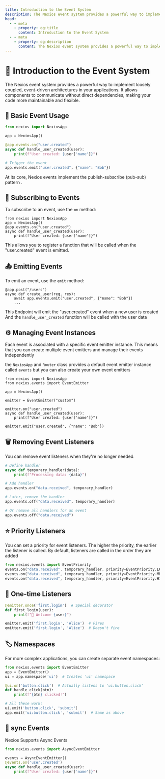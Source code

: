 ```yaml
---
title: Introduction to the Event System
description: The Nexios event system provides a powerful way to implement loosely coupled, event-driven architectures in your applications. It allows components to communicate without direct dependencies, making your code more maintainable and flexible.
head:
  - - meta
    - property: og:title
      content: Introduction to the Event System
  - - meta
    - property: og:description
      content: The Nexios event system provides a powerful way to implement loosely coupled, event-driven architectures in your applications. It allows components to communicate without direct dependencies, making your code more maintainable and flexible.
---
```

# 📢 Introduction to the Event System

The Nexios event system provides a powerful way to implement loosely coupled, event-driven architectures in your applications. It allows components to communicate without direct dependencies, making your code more maintainable and flexible.

## 🚀 Basic Event Usage

```python
from nexios import NexiosApp

app = NexiosApp()

@app.events.on("user.created")
async def handle_user_created(user):
    print(f"User created: {user['name']}")

# Trigger the event
app.events.emit("user.created", {"name": "Bob"})
```
At its core, Nexios events implement the publish-subscribe (pub-sub) pattern .

## 📡 Subscribing to Events

To subscribe to an event, use the `on` method:

```python{3}
from nexios import NexiosApp
app = NexiosApp()
@app.events.on("user.created")
async def handle_user_created(user):
    print(f"User created: {user['name']}")
```

This allows you to register a function that will be called when the "user.created" event is emitted.

## 📤 Emitting Events

To emit an event, use the `emit` method:

```python{3}
@app.post("/users")
async def create_user(req, res):
    await app.events.emit("user.created", {"name": "Bob"})
    ...
```
This Endpoint will emit the "user.created" event when a new user is created
And the `handle_user_created` function will be called with the user data

## ⚙️ Managing Event Instances

Each event is associated with a specific event emitter instance. This means that you can create multiple event emitters and manage their events independently

the `NexiosApp` and `Router` class provides a default event emitter instance called `events` but you can also create your own event emitters


```python{3}
from nexios import NexiosApp
from nexios.events import EventEmitter

app = NexiosApp()

emitter = EventEmitter("custom")

emitter.on("user.created")
async def handle_user_created(user):
    print(f"User created: {user['name']}")

emitter.emit("user.created", {"name": "Bob"})
```
## 🗑️ Removing Event Listeners

You can remove event listeners when they're no longer needed:

```python
# Define handler
async def temporary_handler(data):
    print(f"Processing data: {data}")

# Add handler
app.events.on("data.received", temporary_handler)

# Later, remove the handler
app.events.off("data.received", temporary_handler)

# Or remove all handlers for an event
app.events.off("data.received")
```

## ⭐ Priority Listeners

You can set a priority for event listeners. The higher the priority, the earlier the listener is called. By default, listeners are called in the order they are added

```python
from nexios.events import EventPriority
events.on("data.received", temporary_handler, priority=EventPriority.LOW)
events.on("data.received", temporary_handler, priority=EventPriority.MEDIUM)
events.on("data.received", temporary_handler, priority=EventPriority.HIGH)
```

## 🎯 One-time Listeners

```python
@emitter.once('first.login')  # Special decorator
def first_login(user):
    print(f"🎉 Welcome {user}")

emitter.emit('first.login', 'Alice')  # Fires
emitter.emit('first.login', 'Alice')  # Doesn't fire
```

## 🏷️ Namespaces

For more complex applications, you can create separate event namespaces:

```python
from nexios.events import EventEmitter
app = EventEmitter()
ui = app.namespace('ui')  # Creates 'ui' namespace

@ui.on('button.click')  # Actually listens to 'ui:button.click'
def handle_click(btn):
    print(f"{btn} clicked!")

# All these work:
ui.emit('button.click', 'submit')
app.emit('ui:button.click', 'submit')  # Same as above

```

## 🔄 sync Events
Nexios Supports Async Events

```python
from nexios.events import AsyncEventEmitter

events = AsyncEventEmitter()
@events.on('user.created')
async def handle_user_created(user):
    print(f"User created: {user['name']}")
```